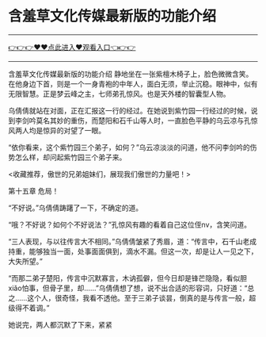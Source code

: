 # 含羞草文化传媒最新版的功能介绍

<hr/> <a href="https://github.com/nemmp/jaok/issues/2">👉👉👉♥♥点此进入♥观看入口👈👉👉</a><hr/>

含羞草文化传媒最新版的功能介绍
静地坐在一张紫檀木椅子上，脸色微微含笑。在他身边下首，则是一个一身青袍的中年人，面白无须，举止沉稳。眼神中，似有无限智慧。正是梦云峰之主，七师弟孔惊风。也是天外楼的智囊型人物。

乌倩倩就站在对面，正在汇报这一行的经过。在她说到紫竹园一行经过的时候，说到李剑吟莫名其妙的重伤，而楚阳和石千山等人时，一直脸色平静的乌云凉与孔惊风两人均是惊异的对望了一眼。

“依你看来，这个紫竹园三个弟子，如何？”乌云凉淡淡的问道，他不问李剑吟的伤势怎么样，却问起紫竹园三个弟子来。

<收藏推荐，傲世的兄弟姐妹们，展现我们傲世的力量吧！>

第十五章 危局！

“不好说。”乌倩倩踌躇了一下，不确定的道。

“哦？不好说？如何个不好说法？”孔惊风有趣的看着自己这位侄nv，含笑问道。

“三人表现，与以往传言大不相同。”乌倩倩皱紧了秀眉，道：“传言中，石千山老成持重，能够独当一面，处事面面俱到，滴水不漏。但这一次，却是让人一见之下，大失所望。”

“而那二弟子楚阳，传言中沉默寡言，木讷孤僻，但今日却是锋芒隐隐，看似胆xiǎo怕事，但骨子里，却……”乌倩倩想了想，说不出合适的形容词，只好道：“总之……这个人，很奇怪，我看不透他。至于三弟子谈昙，倒真的是与传言一般，超级得不着调。”

她说完，两人都沉默了下来，紧紧
